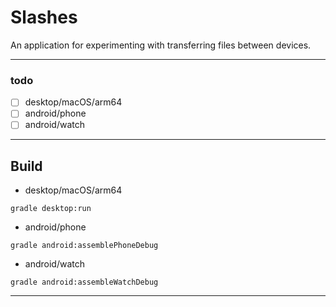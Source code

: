 # Slashes
An application for experimenting with transferring files between devices.

---

### todo

- [ ] desktop/macOS/arm64
- [ ] android/phone
- [ ] android/watch

---

## Build

- desktop/macOS/arm64

```
gradle desktop:run
```

- android/phone

```
gradle android:assemblePhoneDebug
```

- android/watch

```
gradle android:assembleWatchDebug
```

---

